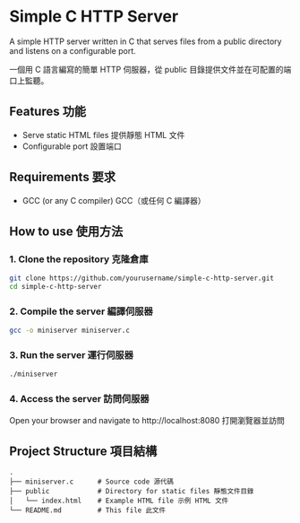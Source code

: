 # Simple C HTTP Server

A simple HTTP server written in C that serves files from a public directory and listens on a configurable port.

一個用 C 語言編寫的簡單 HTTP 伺服器，從 public 目錄提供文件並在可配置的端口上監聽。

## Features 功能

- Serve static HTML files 提供靜態 HTML 文件
- Configurable port 設置端口

## Requirements 要求

- GCC (or any C compiler) GCC（或任何 C 編譯器）

## How to use 使用方法

### 1. Clone the repository 克隆倉庫

```bash
git clone https://github.com/yourusername/simple-c-http-server.git
cd simple-c-http-server
```

### 2. Compile the server 編譯伺服器

```bash
gcc -o miniserver miniserver.c
```

### 3. Run the server 運行伺服器

```bash
./miniserver
```

### 4. Access the server 訪問伺服器

Open your browser and navigate to http://localhost:8080 打開瀏覽器並訪問 

## Project Structure 項目結構

```plaintext
.
├── miniserver.c      # Source code 源代碼
├── public            # Directory for static files 靜態文件目錄
│   └── index.html    # Example HTML file 示例 HTML 文件
└── README.md         # This file 此文件
```


